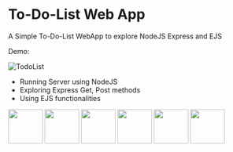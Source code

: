 # To-Do-List Web App
A Simple To-Do-List WebApp to explore NodeJS Express and EJS

Demo:

![TodoList](https://user-images.githubusercontent.com/71900720/201413128-ba13917b-e2e3-4486-b434-115a264d0972.gif)

- Running Server using NodeJS
- Exploring Express Get, Post methods
- Using EJS functionalities

<img src="https://cdn.jsdelivr.net/gh/devicons/devicon/icons/html5/html5-original.svg" width="70" height="70" /> <img src="https://cdn.jsdelivr.net/gh/devicons/devicon/icons/css3/css3-plain.svg" width="70" height="70" /> <img src="https://cdn.jsdelivr.net/gh/devicons/devicon/icons/bootstrap/bootstrap-original.svg" width="70" height="70"  /> <img src="https://cdn.jsdelivr.net/gh/devicons/devicon/icons/javascript/javascript-original.svg" width="70" height="70" /> <img src="https://cdn.jsdelivr.net/gh/devicons/devicon/icons/nodejs/nodejs-original-wordmark.svg" width="70" height="70"  /> <img src="https://cdn.jsdelivr.net/gh/devicons/devicon/icons/express/express-original-wordmark.svg" width="70" height="70"  />
          
          
          

          
